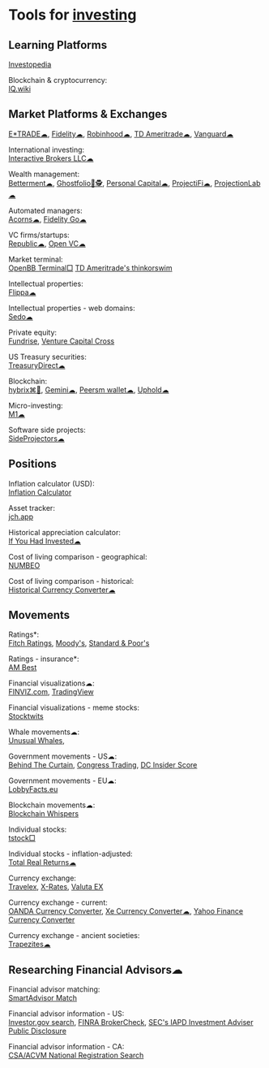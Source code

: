 
# Tools for [investing](https://notageni.us/investing/)

## Learning Platforms

[Investopedia](https://www.investopedia.com/)

Blockchain & cryptocurrency:  
[IQ.wiki](https://iq.wiki/)

## Market Platforms & Exchanges

[E*TRADE☁](https://us.etrade.com/home),
[Fidelity☁](https://www.fidelity.com/),
[Robinhood☁](https://robinhood.com/us/en/),
[TD Ameritrade☁](https://www.tdameritrade.com/),
[Vanguard☁](https://investor.vanguard.com/corporate-portal/)

International investing:  
[Interactive Brokers LLC☁](https://www.interactivebrokers.com/en/home.php)

Wealth management:  
[Betterment☁](https://www.betterment.com/),
[Ghostfolio💾🕵️](https://ghostfol.io/),
[Personal Capital☁](https://www.personalcapital.com/),
[ProjectiFi☁](https://projectifi.io/),
[ProjectionLab☁](https://projectionlab.com/)

Automated managers:  
[Acorns☁](https://www.acorns.com/),
[Fidelity Go☁](https://www.fidelity.com/managed-accounts/fidelity-go/)

VC firms/startups:  
[Republic☁](https://republic.com/),
[Open VC☁](https://www.openvc.app/)

Market terminal:  
[OpenBB Terminal□](https://openbb.co/)
[TD Ameritrade's thinkorswim](https://www.tdameritrade.com/tools-and-platforms/thinkorswim/desktop.html)

Intellectual properties:  
[Flippa☁](https://flippa.com/)

Intellectual properties - web domains:  
[Sedo☁](https://sedo.com/us/)

Private equity:  
[Fundrise](https://fundrise.com/),
[Venture Capital Cross](https://vccross.com/)

US Treasury securities:  
[TreasuryDirect☁](https://www.treasurydirect.gov/)

Blockchain:  
[hybrix⌘🐧](https://hybrix.io/en),
[Gemini☁](https://www.gemini.com/),
[Peersm wallet☁](https://peersm.com/wallet),
[Uphold☁](https://uphold.com/)

Micro-investing:  
[M1☁](https://m1.com/)

Software side projects:  
[SideProjectors☁](https://www.sideprojectors.com/#/)

## Positions

Inflation calculator (USD):  
[Inflation Calculator](https://www.usinflationcalculator.com/)

Asset tracker:  
[jch.app](https://jch.app/)

Historical appreciation calculator:  
[If You Had Invested☁](https://ifyouhadinvested.com/)

Cost of living comparison - geographical:  
[NUMBEO](https://www.numbeo.com/)

Cost of living comparison - historical:  
[Historical Currency Converter☁](https://www.historicalstatistics.org/Currencyconverter.html)

## Movements

Ratings*:  
[Fitch Ratings](https://www.fitchratings.com/),
[Moody's](https://www.moodys.com/),
[Standard & Poor's](https://www.standardandpoors.com/)

Ratings - insurance*:  
[AM Best](https://web.ambest.com/home)

Financial visualizations☁:  
[FINVIZ.com](https://finviz.com/),
[TradingView](https://www.tradingview.com/)

Financial visualizations - meme stocks:  
[Stocktwits](https://stocktwits.com/)

Whale movements☁:  
[Unusual Whales](https://unusualwhales.com/),

Government movements - US☁:  
[Behind The Curtain](https://www.quiverquant.com/sources/behind-the-curtain/),
[Congress Trading](https://www.quiverquant.com/congresstrading/),
[DC Insider Score](https://www.quiverquant.com/scores/dcinsider)

Government movements - EU☁:  
[LobbyFacts.eu](https://www.lobbyfacts.eu/)

Blockchain movements☁:  
[Blockchain Whispers](https://blockchainwhispers.com/)

Individual stocks:  
[tstock□](https://github.com/Gbox4/tstock)

Individual stocks - inflation-adjusted:  
[Total Real Returns☁](https://totalrealreturns.com/)

Currency exchange:  
[Travelex](https://www.travelex.co.uk/),
[X-Rates](https://www.x-rates.com/),
[Valuta EX](https://valuta.exchange/)

Currency exchange - current:  
[OANDA Currency Converter](https://www.oanda.com/currency-converter/),
[Xe Currency Converter☁](https://www.xe.com/currencyconverter/),
[Yahoo Finance Currency Converter](https://finance.yahoo.com/currency-converter)

Currency exchange - ancient societies:  
[Trapezites☁](https://trapezites.com/)

## Researching Financial Advisors☁

Financial advisor matching:  
[SmartAdvisor Match](https://smartadvisormatch.com/)

Financial advisor information - US:  
[Investor.gov search](https://www.investor.gov/search),
[FINRA BrokerCheck](https://brokercheck.finra.org/),
[SEC's IAPD Investment Adviser Public Disclosure](https://adviserinfo.sec.gov/)

Financial advisor information - CA:  
[CSA/ACVM National Registration Search](https://info.securities-administrators.ca/nrsmobile/nrssearch.aspx)
